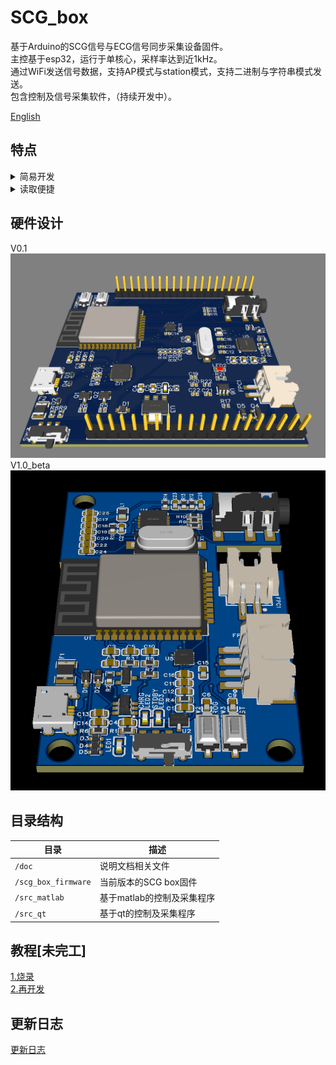 # SCG_box

基于Arduino的SCG信号与ECG信号同步采集设备固件。  
主控基于esp32，运行于单核心，采样率达到近1kHz。  
通过WiFi发送信号数据，支持AP模式与station模式，支持二进制与字符串模式发送。  
包含控制及信号采集软件，（持续开发中）。

[English](./doc/README.md)


## 特点

<details>
<summary>简易开发</summary>

+ 基于ESP32的Arduino库，遵从Arduino编程习惯
+ 核心函数可直接调用

</details>

<details>
<summary>读取便捷</summary>

+ 可选用二进制发送数据，也可以直接发送字符串，便于上位机读取
+ 待发送数据以数组形式暂存，便于再开发

</details>

## 硬件设计
V0.1  
![V0.1](./doc/fig/board3d.png)  
V1.0_beta  
![V1.0_beta](./doc/fig/newboard3d.png)  

## 目录结构

| 目录                     | 描述                                                                             |
| ------------------------ | -------------------------------------------------------------------------------- |
| ``/doc``     | 说明文档相关文件                                                           |
| ``/scg_box_firmware`` | 当前版本的SCG box固件                                                           |
| ``/src_matlab``  | 基于matlab的控制及采集程序                                                      |
| ``/src_qt``                 | 基于qt的控制及采集程序                                                                 |

## 教程[未完工]
[1.烧录](./doc/upload.md)  
[2.再开发](./doc/dev.md)  

## 更新日志
[更新日志](./doc/CHANGELOG_zh_CN.md)

